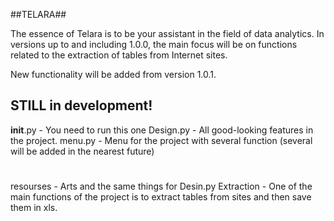 ##TELARA##

The essence of Telara is to be your assistant in the field of data analytics. 
In versions up to and including 1.0.0, the main focus will be on functions related to the extraction of tables from Internet sites. 

New functionality will be added from version 1.0.1.

STILL in development!
--
__init__.py - You need to run this one
Design.py - All good-looking features in the project. 
menu.py - Menu for the project with several function (several will be added in the nearest future) 
#
resourses - Arts and the same things for Desin.py
Extraction - One of the main functions of the project is to extract tables from sites and then save them in xls.
